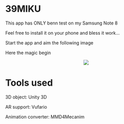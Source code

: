 # 39MIKU

This app has ONLY benn test on my Samsung Note 8

Feel free to install it on your phone and bless it work...

Start the app and aim the following image

Here the magic begin

<div align=center><img src="https://github.com/fs1237/39MIKU/blob/master/DUED-1229.jpg"/></div>

# Tools used

3D object: Unity 3D

AR support: Vufario

Animation converter: MMD4Mecanim
